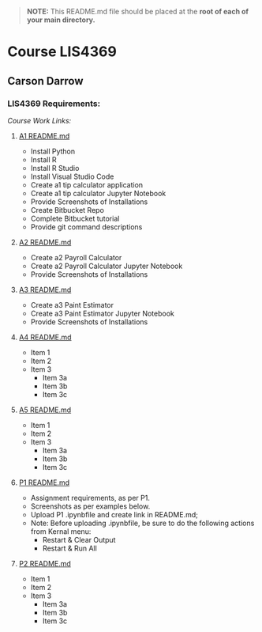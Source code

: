 > **NOTE:** This README.md file should be placed at the **root of each of your main directory.**

# Course LIS4369

## Carson Darrow

### LIS4369 Requirements:

*Course Work Links:*

1. [A1 README.md](a1/README.md "My A1 README.md file")
    - Install Python
    - Install R
    - Install R Studio
    - Install Visual Studio Code
    - Create a1 tip calculator application 
    - Create a1 tip calculator Jupyter Notebook
    - Provide Screenshots of Installations
    - Create Bitbucket Repo
    - Complete Bitbucket tutorial
    - Provide git command descriptions 

2. [A2 README.md](a2/README.md "My A2 README.md file")
    - Create a2 Payroll Calculator
    - Create a2 Payroll Calculator Jupyter Notebook
    - Provide Screenshots of Installations
    
3. [A3 README.md](a3/README.md "My A3 README.md file")
    - Create a3 Paint Estimator
    - Create a3 Paint Estimator Jupyter Notebook
    - Provide Screenshots of Installations
    
4. [A4 README.md](a4/README.md "My A4 README.md file")
    *  Item 1
    *  Item 2
    *  Item 3
        *  Item 3a
        *  Item 3b
        *  Item 3c
    
    
5. [A5 README.md](a5/README.md "My A5 README.md file")
    *  Item 1
    *  Item 2
    *  Item 3
        *  Item 3a
        *  Item 3b
        *  Item 3c
    
    
6. [P1 README.md](p1/README.md "My p1 README.md file")
    - Assignment requirements, as per P1.
    - Screenshots as per examples below.
    - Upload P1 .ipynbfile and create link in README.md;
    - Note: Before uploading .ipynbfile, be sure to do the following actions from Kernal menu:
        *  Restart & Clear Output
        *  Restart & Run All

	
7. [P2 README.md](p2/README.md "My p2 README.md file")
    *  Item 1
    *  Item 2
    *  Item 3
        *  Item 3a
        *  Item 3b
        *  Item 3c